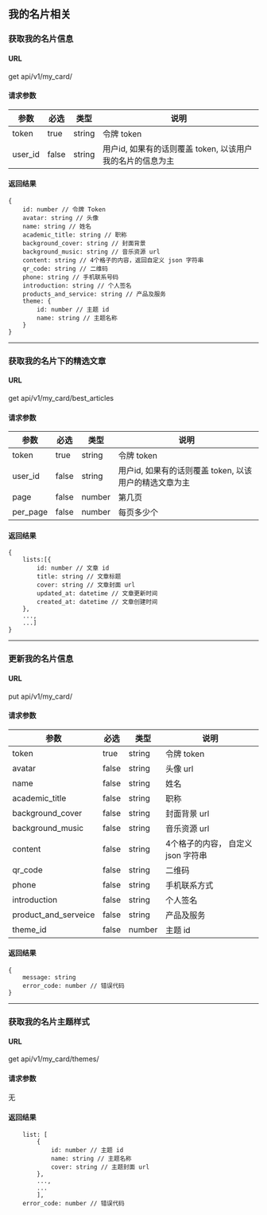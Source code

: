 ## 我的名片相关

### 获取我的名片信息
#### URL
get api/v1/my_card/

#### 请求参数
| 参数       | 必选 | 类型   | 说明 |
| --------- | ---- | ------ | ----|
| token | true | string |  令牌 token |
| user_id | false | string |  用户id, 如果有的话则覆盖 token, 以该用户我的名片的信息为主 |

#### 返回结果
```
{
	id: number // 令牌 Token
	avatar: string // 头像
	name: string // 姓名
	academic_title: string // 职称
	background_cover: string // 封面背景
	background_music: string // 音乐资源 url
	content: string // 4个格子的内容，返回自定义 json 字符串
	qr_code: string // 二维码
	phone: string // 手机联系号码
	introduction: string // 个人签名
	products_and_service: string // 产品及服务
	theme: {
		id: number // 主题 id
		name: string // 主题名称
	}
}
```

---
### 获取我的名片下的精选文章
#### URL
get api/v1/my\_card/best\_articles

#### 请求参数
| 参数       | 必选 | 类型   | 说明 |
| --------- | ---- | ------ | ----|
| token | true | string |  令牌 token |
| user_id | false | string |  用户id, 如果有的话则覆盖 token, 以该用户的精选文章为主 |
| page | false | number | 第几页 |
| per_page| false | number | 每页多少个 |


#### 返回结果
```
{
	lists:[{
		id: number // 文章 id
		title: string // 文章标题
		cover: string // 文章封面 url
		updated_at: datetime // 文章更新时间 
		created_at: datetime // 文章创建时间
	},
	...,
	...]
}
```

---

### 更新我的名片信息
#### URL
put api/v1/my_card/

#### 请求参数
| 参数       | 必选 | 类型   | 说明 |
| --------- | ---- | ------ | ----|
| token | true | string |  令牌 token |
| avatar | false | string | 头像 url |
| name | false | string | 姓名 |
| academic_title | false | string | 职称 |
| background_cover | false | string | 封面背景 url |
| background_music | false | string | 音乐资源 url |
| content | false | string | 4个格子的内容， 自定义 json 字符串 |
| qr_code | false | string| 二维码 |
| phone | false | string | 手机联系方式 |
| introduction | false | string | 个人签名 |
| product_and_serveice | false | string | 产品及服务 |
| theme_id | false | number | 主题 id |

#### 返回结果
```
{
	message: string 
	error_code: number // 错误代码
}
```

---
### 获取我的名片主题样式
#### URL
get api/v1/my_card/themes/

#### 请求参数
无

#### 返回结果
```
	list: [
		{
			id: number // 主题 id
			name: string // 主题名称
			cover: string // 主题封面 url
		},
		...,
		...
		],
	error_code: number // 错误代码


```

